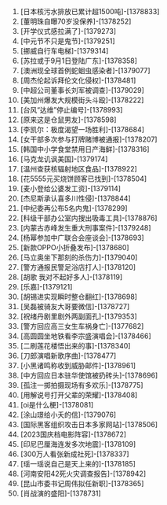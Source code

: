 
1. [日本核污水排放已累计超1500吨]-[1378833]
1. [董明珠自曝70岁没保养]-[1378252]
1. [开学仪式感拉满了]-[1379273]
1. [中元节不只是鬼节]-[1379251]
1. [挪威自行车电梯]-[1379314]
1. [苏拉或于9月1日登陆广东]-[1378358]
1. [澳洲现全球首例蛇蛔虫感染者]-[1379077]
1. [周杰伦起诉拜伦文化侵权]-[1378481]
1. [中超公司董事长刘军被调查]-[1379029]
1. [美加州爆发大规模街头斗殴]-[1378222]
1. [台风“达维”停止编号]-[1378993]
1. [原来这是仓鼠男友]-[1378598]
1. [李凯尔：极度渴望一场胜利]-[1378684]
1. [女干部多次参与打牌赌博被通报]-[1378207]
1. [韩国中小学食堂禁用日产海鲜]-[1378316]
1. [马克龙讥讽美国]-[1379174]
1. [温州查获核辐射地区食品]-[1378922]
1. [花5555元买烧饼顾客已找到]-[1378504]
1. [麦小登给公婆发工资]-[1379114]
1. [杰尼斯承认喜多川性侵]-[1378844]
1. [中纪委再公布5名内鬼]-[1378299]
1. [科级干部办公室内搜出吸毒工具]-[1378876]
1. [内蒙古赤峰发生重大刑事案件]-[1379248]
1. [杨幂参加中广联合会座谈会]-[1378693]
1. [新款OPPO小折叠发布]-[1378680]
1. [马立奥坐下那刻的杀伤力]-[1379040]
1. [警方通报民警足浴店打人]-[1378120]
1. [胡歌 我对不起好多人]-[1378119]
1. [乐嘉]-[1379121]
1. [胡锡进实现瞬时整仓翻红]-[1378698]
1. [吴磊被骑友大哥要微信]-[1378727]
1. [祝绪丹剧里剧外两副面孔]-[1379353]
1. [警方回应高三女生车祸身亡]-[1377682]
1. [高圆圆坐地铁看李宗盛演唱会]-[1378466]
1. [二刷莲花楼悟出来的事]-[1378340]
1. [刀郎演唱新歌序曲]-[1378477]
1. [小黑诸鸣称收到威胁邮件]-[1378961]
1. [中方回应日本驻华使馆被扔砖头]-[1378696]
1. [孤注一掷拍摄现场有多欢乐]-[1378775]
1. [用解说号打开父辈的荣耀]-[1378408]
1. [oi是什么梗]-[1378081]
1. [涂山璟给小夭的信]-[1379076]
1. [国际黑客组织攻击日本多家网站]-[1378506]
1. [2023国庆档电影阵容]-[1378672]
1. [印尼巴厘海连发多次地震]-[1378109]
1. [300万人看张新成社死]-[1378337]
1. [瑶一瑶说自己是天上来的]-[1378185]
1. [河南安阳42死火灾调查报告]-[1378942]
1. [昆山市委书记周伟拟任新职]-[1378365]
1. [肖战演的盛阳]-[1378731]